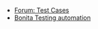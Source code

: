   * [Forum: Test Cases](http://www.bonitasoft.org/forum/viewtopic.php?id=2841)
  * [Bonita Testing automation](https://projects.savoirfairelinux.com/projects/bonita/wiki/TestingAutomation)